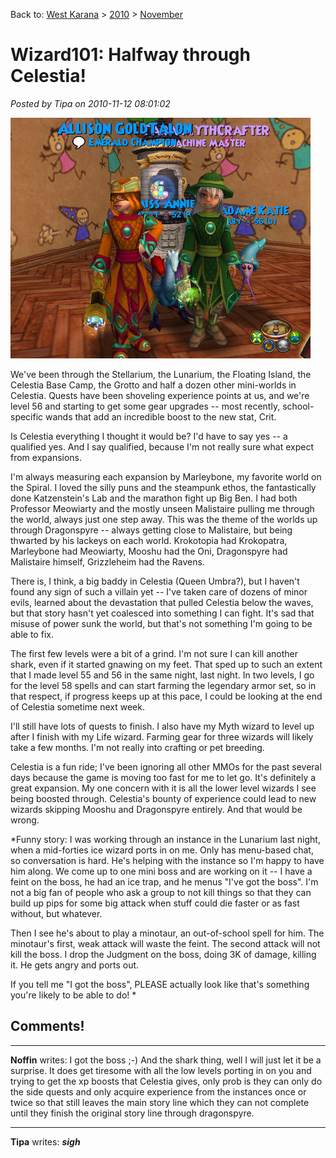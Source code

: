 Back to: [West Karana](/posts/westkarana.md) > [2010](/posts/2010/westkarana.md) > [November](./westkarana.md)
# Wizard101: Halfway through Celestia!

*Posted by Tipa on 2010-11-12 08:01:02*

![](../../../uploads/2010/11/WizardGraphicalClient-2010-11-12-07-33-23-75.jpg "New clothes!")

We've been through the Stellarium, the Lunarium, the Floating Island, the Celestia Base Camp, the Grotto and half a dozen other mini-worlds in Celestia. Quests have been shoveling experience points at us, and we're level 56 and starting to get some gear upgrades -- most recently, school-specific wands that add an incredible boost to the new stat, Crit.

Is Celestia everything I thought it would be? I'd have to say yes -- a qualified yes. And I say qualified, because I'm not really sure what expect from expansions.

I'm always measuring each expansion by Marleybone, my favorite world on the Spiral. I loved the silly puns and the steampunk ethos, the fantastically done Katzenstein's Lab and the marathon fight up Big Ben. I had both Professor Meowiarty and the mostly unseen Malistaire pulling me through the world, always just one step away. This was the theme of the worlds up through Dragonspyre -- always getting close to Malistaire, but being thwarted by his lackeys on each world. Krokotopia had Krokopatra, Marleybone had Meowiarty, Mooshu had the Oni, Dragonspyre had Malistaire himself, Grizzleheim had the Ravens.

There is, I think, a big baddy in Celestia (Queen Umbra?), but I haven't found any sign of such a villain yet -- I've taken care of dozens of minor evils, learned about the devastation that pulled Celestia below the waves, but that story hasn't yet coalesced into something I can fight. It's sad that misuse of power sunk the world, but that's not something I'm going to be able to fix.

The first few levels were a bit of a grind. I'm not sure I can kill another shark, even if it started gnawing on my feet. That sped up to such an extent that I made level 55 and 56 in the same night, last night. In two levels, I go for the level 58 spells and can start farming the legendary armor set, so in that respect, if progress keeps up at this pace, I could be looking at the end of Celestia sometime next week.

I'll still have lots of quests to finish. I also have my Myth wizard to level up after I finish with my Life wizard. Farming gear for three wizards will likely take a few months. I'm not really into crafting or pet breeding.

Celestia is a fun ride; I've been ignoring all other MMOs for the past several days because the game is moving too fast for me to let go. It's definitely a great expansion. My one concern with it is all the lower level wizards I see being boosted through. Celestia's bounty of experience could lead to new wizards skipping Mooshu and Dragonspyre entirely. And that would be wrong.

*Funny story: I was working through an instance in the Lunarium last night, when a mid-forties ice wizard ports in on me. Only has menu-based chat, so conversation is hard. He's helping with the instance so I'm happy to have him along. We come up to one mini boss and are working on it -- I have a feint on the boss, he had an ice trap, and he menus "I've got the boss". I'm not a big fan of people who ask a group to not kill things so that they can build up pips for some big attack when stuff could die faster or as fast without, but whatever.

Then I see he's about to play a minotaur, an out-of-school spell for him. The minotaur's first, weak attack will waste the feint. The second attack will not kill the boss. I drop the Judgment on the boss, doing 3K of damage, killing it. He gets angry and ports out.

If you tell me "I got the boss", PLEASE actually look like that's something you're likely to be able to do!
*
## Comments!

---

**Noffin** writes: I got the boss ;-) And the shark thing, well I will just let it be a surprise. It does get tiresome with all the low levels porting in on you and trying to get the xp boosts that Celestia gives, only prob is they can only do the side quests and only acquire experience from the instances once or twice so that still leaves the main story line which they can not complete until they finish the original story line through dragonspyre.

---

**Tipa** writes: ***sigh***

